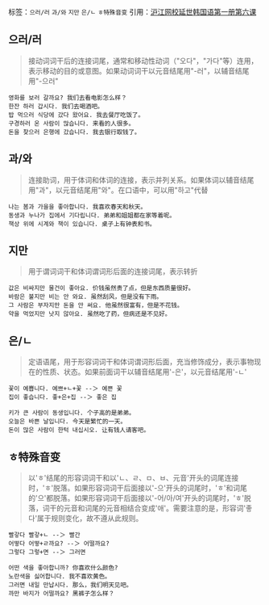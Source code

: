 标签：`으러/러` `과/와` `지만` `은/ㄴ` `ㅎ特殊音变`
引用：[沪江网校延世韩国语第一册第六课](https://kr.hujiang.com/new/p747786/)

## 으러/러
> 接动词词干后的连接词尾，通常和移动性动词（"오다"，"가다"等）连用，表示移动的目的或意图。如果动词词干以元音结尾用"-러"，以辅音结尾用"-으러"
```
영화를 보러 갈까요? 我们去看电影怎么样？
한잔 하러 갑시다. 我们去喝酒吧。
밥 먹으러 식당에 갔다 왔어요. 我去餐厅吃饭了。
구경하러 온 사람이 많습니다. 来看的人很多。
돈을 찾으러 은행에 갔습니다. 我去银行取钱了。
```

## 과/와
> 连接助词，用于体词和体词的连接，表示并列关系。如果体词以辅音结尾用"과"，以元音结尾用"와"。在口语中，可以用"하고"代替
```
나는 봄과 가을을 좋아합니다. 我喜欢春天和秋天。
동생과 누나가 집에서 기다립니다. 弟弟和姐姐都在家等着呢。
책상 위에 시계와 책이 있습니다. 桌子上有钟表和书。
```

## 지만
> 用于谓词词干和体词谓词形后面的连接词尾，表示转折
```
값은 비싸지만 물건이 좋아요. 价钱虽然贵了点，但是东西质量很好。
바람은 불지만 비는 안 와요. 虽然刮风，但是没有下雨。
그 사람은 부자지만 돈을 안 써요. 他虽然很富有，但是不花钱。
약을 먹었지만 낫지 않아요. 虽然吃了药，但病还是不见好。
```

## 은/ㄴ
> 定语语尾，用于形容词词干和体词谓词形后面，充当修饰成分，表示事物现在的性质、状态。如果前面词干以辅音结尾用'-은'，以元音结尾用'-ㄴ'
```
꽃이 예쁩니다. 예쁘+ㄴ+꽃 --＞ 예쁜 꽃
집이 좋습니다. 좋+은+집 --＞ 좋은 집
```
```
키가 큰 사람이 동생입니다. 个子高的是弟弟。
오늘은 바쁜 날입니다. 今天是繁忙的一天。
돈이 많은 사람이 한턱 내십시오. 让有钱人请客吧。
```
## ㅎ特殊音变
> 以'ㅎ'结尾的形容词词干和以'ㄴ、ㄹ、ㅁ、ㅂ、元音'开头的词尾连接时，'ㅎ'脱落。如果形容词词干后面接以'-으'开头的词尾时，'ㅎ'和词尾的'으'都脱落。如果形容词词干后面接以'-어/아/여'开头的词尾时，'ㅎ'脱落，词干的元音和词尾的元音相结合变成'애'。需要注意的是，形容词'좋다'属于规则变化，故不遵从此规则。
```
빨갛다 빨갛+ㄴ --＞ 빨간
어떻다 어떻+ㄹ까요? --＞ 어떨까요?
그렇다 그렇+면 --＞ 그러면
```
```
어떤 색을 좋아합니까? 你喜欢什么颜色?
노란색을 싫어합니다. 我不喜欢黄色。
그러면 내일 만납시다. 那么，我们明天见吧。
까만 바지가 어떨까요? 黑裤子怎么样？
```
